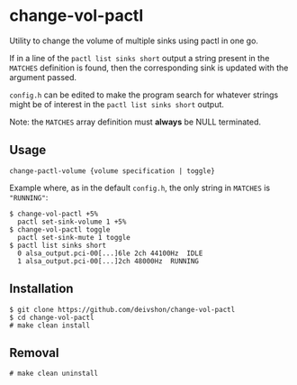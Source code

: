 # change-vol-pactl

Utility to change the volume of multiple sinks using pactl in one go.

If in a line of the `pactl list sinks short` output a string present in the `MATCHES` definition is found, then the corresponding sink is updated with the argument passed.

`config.h` can be edited to make the program search for whatever strings might be of interest in the `pactl list sinks short` output.

Note: the `MATCHES` array definition must **always** be NULL terminated.

## Usage
`change-pactl-volume {volume specification | toggle}`

Example where, as in the default `config.h`, the only string in `MATCHES` is `"RUNNING"`:

    $ change-vol-pactl +5%
      pactl set-sink-volume 1 +5%
    $ change-vol-pactl toggle
      pactl set-sink-mute 1 toggle
    $ pactl list sinks short
      0	alsa_output.pci-00[...]6le 2ch 44100Hz	IDLE
      1	alsa_output.pci-00[...]2ch 48000Hz	RUNNING

## Installation

    $ git clone https://github.com/deivshon/change-vol-pactl
    $ cd change-vol-pactl
    # make clean install

## Removal
    # make clean uninstall
